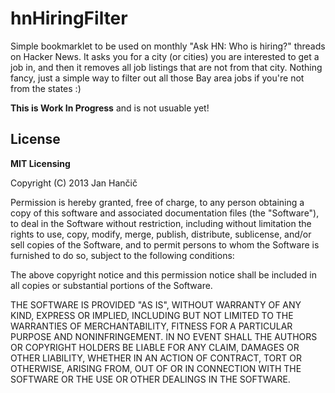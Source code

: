 # hnHiringFilter

Simple bookmarklet to be used on monthly "Ask HN: Who is hiring?" threads on Hacker News. It asks you for a city (or cities) you are interested to get a job in, and then it removes all job listings that are not from that city. Nothing fancy, just a simple way to filter out all those Bay area jobs if you're not from the states :)

**This is Work In Progress** and is not usuable yet!

## License
**MIT Licensing**

Copyright (C) 2013 Jan Hančič

Permission is hereby granted, free of charge, to any person obtaining a copy of this software and associated documentation files (the "Software"), to deal in the Software without restriction, including without limitation the rights to use, copy, modify, merge, publish, distribute, sublicense, and/or sell copies of the Software, and to permit persons to whom the Software is furnished to do so, subject to the following conditions:

The above copyright notice and this permission notice shall be included in all copies or substantial portions of the Software.

THE SOFTWARE IS PROVIDED "AS IS", WITHOUT WARRANTY OF ANY KIND, EXPRESS OR IMPLIED, INCLUDING BUT NOT LIMITED TO THE WARRANTIES OF MERCHANTABILITY, FITNESS FOR A PARTICULAR PURPOSE AND NONINFRINGEMENT. IN NO EVENT SHALL THE AUTHORS OR COPYRIGHT HOLDERS BE LIABLE FOR ANY CLAIM, DAMAGES OR OTHER LIABILITY, WHETHER IN AN ACTION OF CONTRACT, TORT OR OTHERWISE, ARISING FROM, OUT OF OR IN CONNECTION WITH THE SOFTWARE OR THE USE OR OTHER DEALINGS IN THE SOFTWARE.
